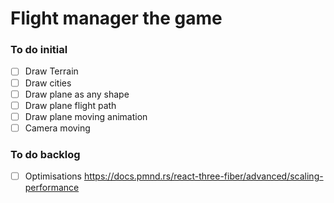 # Flight manager the game

### To do initial

- [ ] Draw Terrain
- [ ] Draw cities
- [ ] Draw plane as any shape
- [ ] Draw plane flight path
- [ ] Draw plane moving animation
- [ ] Camera moving

### To do backlog

- [ ] Optimisations https://docs.pmnd.rs/react-three-fiber/advanced/scaling-performance
